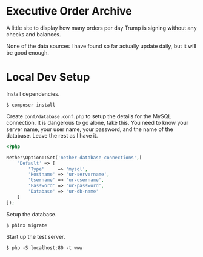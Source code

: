 # Executive Order Archive

A little site to display how many orders per day Trump is signing without any
checks and balances.

None of the data sources I have found so far actually update daily, but it will
be good enough.

# Local Dev Setup

Install dependencies.

```
$ composer install
```

Create `conf/database.conf.php` to setup the details for the MySQL connection.
It is dangerous to go alone, take this. You need to know your server name,
your user name, your password, and the name of the database. Leave the rest as
I have it.

```php
<?php

Nether\Option::Set('nether-database-connections',[
	'Default' => [
		'Type'     => 'mysql',
		'Hostname' => 'ur-servername',
		'Username' => 'ur-username',
		'Password' => 'ur-password',
		'Database' => 'ur-db-name'
	]
]);
```

Setup the database.

```
$ phinx migrate
```

Start up the test server.

```
$ php -S localhost:80 -t www
```
